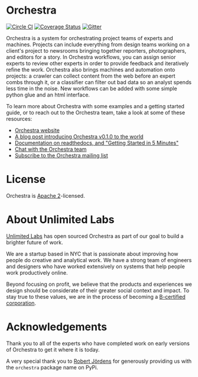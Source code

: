 # Orchestra

[![Circle CI](https://circleci.com/gh/unlimitedlabs/orchestra.svg?style=shield)](https://circleci.com/gh/unlimitedlabs/orchestra)
[![Coverage Status](https://coveralls.io/repos/github/unlimitedlabs/orchestra/badge.svg?branch=master)](https://coveralls.io/github/unlimitedlabs/orchestra?branch=master)
[![Gitter](https://badges.gitter.im/Join%20Chat.svg)](https://gitter.im/unlimitedlabs/orchestra)

Orchestra is a system for orchestrating project teams of experts and machines.
Projects can include everything from design teams working on a client's
project
to newsrooms bringing together reporters, photographers, and editors for a
story.  In Orchestra workflows, you can assign senior experts to review other
experts in order to provide feedback and iteratively refine the work.  Orchestra also
brings machines and automation onto projects: a crawler can collect content
from the web before an expert combs through it, or a classifier can
filter out bad data so an analyst spends less time in the noise.  New
workflows can be added with some simple python glue and an html interface.

To learn more about Orchestra with some examples and a getting
started guide, or to reach out to the Orchestra team, take
a look at some of these resources:

* [Orchestra website](http://orchestra.unlimitedlabs.com)
* [A blog post introducing Orchestra v0.1.0 to the world](http://blog.unlimitedlabs.com/post/130097884236/introducing-orchestra)
* [Documentation on readthedocs, and "Getting Started in 5 Minutes"](http://orchestra.readthedocs.org/en/latest/)
* [Chat with the Orchestra team](https://gitter.im/unlimitedlabs/orchestra)
* [Subscribe to the Orchestra mailing list](https://groups.google.com/forum/#!forum/orchestra-devel)

# License
Orchestra is
[Apache 2](https://github.com/unlimitedlabs/orchestra/blob/master/LICENSE)-licensed.

# About Unlimited Labs
[Unlimited Labs](http://unlimitedlabs.com/) has open sourced Orchestra as part of our goal to build a brighter future of work.

We are a startup based in NYC that is passionate about improving how people do creative and analytical work. We have a strong team of engineers and designers who have worked extensively on systems that help people work productively online.

Beyond focusing on profit, we believe that the products and experiences we design should be considerate of their greater social context and impact. To stay true to these values, we are in the process of becoming a [B-certified corporation](http://www.bcorporation.net/what-are-b-corps).

# Acknowledgements
Thank you to all of the experts who have completed work on
early versions of Orchestra to get it where it is today.

A very special thank you to [Robert Jördens](https://github.com/jordens) for
generously providing us with the `orchestra` package name on PyPi.
